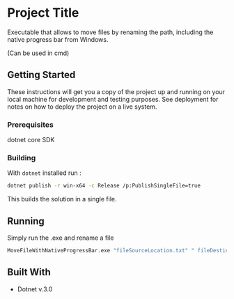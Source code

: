 # Project Title

Executable that allows to move files by renaming the path, including the native progress bar from Windows.

(Can be used in cmd)



## Getting Started

These instructions will get you a copy of the project up and running  on your local machine for development and testing purposes. See  deployment for notes on how to deploy the project on a live system.



### Prerequisites

dotnet core SDK



### Building

With `dotnet` installed run :

```bash
dotnet publish -r win-x64 -c Release /p:PublishSingleFile=true
```

This builds the solution in a single file.



## Running

Simply run the .exe and rename a file

```bash
MoveFileWithNativeProgressBar.exe "fileSourceLocation.txt" " fileDestinationLocation.txt"
```





## Built With

- Dotnet v.3.0